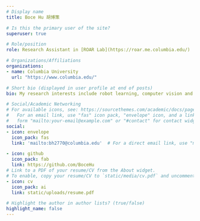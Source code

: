 ```yaml
---
# Display name
title: Boce Hu 胡博策

# Is this the primary user of the site?
superuser: true

# Role/position
role: Research Assistant in [ROAR Lab](https://roar.me.columbia.edu/)

# Organizations/Affiliations
organizations:
- name: Columbia University
  url: "https://www.columbia.edu/"

# Short bio (displayed in user profile at end of posts)
bio: My research interests include robot learning, computer vision and machine/deep learning.

# Social/Academic Networking
# For available icons, see: https://sourcethemes.com/academic/docs/page-builder/#icons
#   For an email link, use "fas" icon pack, "envelope" icon, and a link in the
#   form "mailto:your-email@example.com" or "#contact" for contact widget.
social:
- icon: envelope
  icon_pack: fas
  link: 'mailto:bh2770@columbia.edu'  # For a direct email link, use "mailto:test@example.org".

- icon: github
  icon_pack: fab
  link: https://github.com/BoceHu
# Link to a PDF of your resume/CV from the About widget.
# To enable, copy your resume/CV to `static/media/cv.pdf` and uncomment the lines below.
- icon: cv
  icon_pack: ai
  link: static/uploads/resume.pdf

# Highlight the author in author lists? (true/false)
highlight_name: false
---
```

